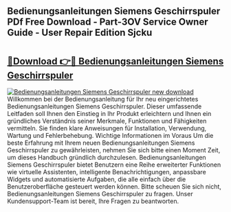 ## Bedienungsanleitungen Siemens Geschirrspuler PDf Free Download - Part-3OV Service Owner Guide - User Repair Edition Sjcku

# <h2><a href="http://df4bbv5.blite.top/?on=Bedienungsanleitungen+Siemens+Geschirrspuler">🔗Download 👉🔴 Bedienungsanleitungen Siemens Geschirrspuler</a></h2>

[![Bedienungsanleitungen Siemens Geschirrspuler new download](https://i.imgur.com/lujVjoI.png)](http://df4bbv5.blite.top/?on=Bedienungsanleitungen+Siemens+Geschirrspuler)
Willkommen bei der Bedienungsanleitung für Ihr neu eingerichtetes Bedienungsanleitungen Siemens Geschirrspuler. Dieser umfassende Leitfaden soll Ihnen den Einstieg in Ihr Produkt erleichtern und Ihnen ein gründliches Verständnis seiner Merkmale, Funktionen und Fähigkeiten vermitteln. Sie finden klare Anweisungen für Installation, Verwendung, Wartung und Fehlerbehebung. Wichtige Informationen im Voraus Um die beste Erfahrung mit Ihrem neuen Bedienungsanleitungen Siemens Geschirrspuler zu gewährleisten, nehmen Sie sich bitte einen Moment Zeit, um dieses Handbuch gründlich durchzulesen. Bedienungsanleitungen Siemens Geschirrspuler bietet Benutzern eine Reihe erweiterter Funktionen wie virtuelle Assistenten, intelligente Benachrichtigungen, anpassbare Widgets und automatisierte Aufgaben, die alle einfach über die Benutzeroberfläche gesteuert werden können. Bitte scheuen Sie sich nicht, Bedienungsanleitungen Siemens Geschirrspuler zu fragen. Unser Kundensupport-Team ist bereit, Ihre Fragen zu beantworten.
